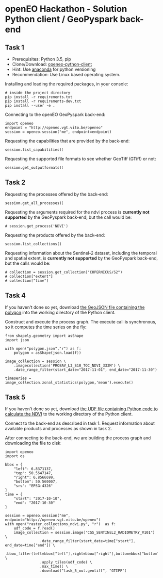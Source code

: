 # openEO Hackathon - Solution Python client / GeoPyspark back-end

## Task 1

* Prerequisites: Python 3.5, pip
* Clone/Download: [openeo-python-client](https://github.com/Open-EO/openeo-python-client)
* Hint: Use [anaconda](https://anaconda.org/anaconda/python) for python versioning
* Recommendation: Use Linux based operating system.

Installing and loading the required packages, in your console:
```{bash}
# inside the project directory
pip install -r requirements.txt
pip install -r requirements-dev.txt
pip install --user -e .
```

Connecting to the openEO GeoPyspark back-end:
```{python}
import openeo
endpoint = "http://openeo.vgt.vito.be/openeo"
session = openeo.session("me", endpoint=endpoint)
```

Requesting the capabilities that are provided by the back-end:
```{python}
session.list_capabilities()
```

Requesting the supported file formats to see whether GeoTiff (GTiff) or not:
```{python}
session.get_outputformats()
```

## Task 2

Requesting the processes offered by the back-end:
```{python}
session.get_all_processes()
```

Requesting the arguments required for the ndvi process is **currently not supported** by the GeoPyspark back-end, but the call would be:
```{python}
# session.get_process('NDVI')
```

Requesting the products offered by the back-end:
```{python}
session.list_collections()
```

Requesting information about the Sentinel-2 dataset, including the temporal and spatial extent, is **currently not supported** by the GeoPyspark back-end, but the calls would be:
```{python}
# collection = session.get_collection("COPERNICUS/S2")
# collection["extent"]
# collection["time"]
```

## Task 4

If you haven't done so yet, download [the GeoJSON file containing the polygon](polygon.json) into the working directory of the Python client.

Construct and execute the process graph. The execute call is synchronous, so it computes the time series on the fly:
```{python}
from shapely.geometry import asShape
import json

with open("polygon.json","r") as f:
    polygon = asShape(json.load(f))

image_collection = session \
    .imagecollection('PROBAV_L3_S10_TOC_NDVI_333M') \
    .date_range_filter(start_date="2017-11-01", end_date="2017-11-30")

timeseries = image_collection.zonal_statistics(polygon,'mean').execute()
```

## Task 5

If you haven't done so yet, download [the UDF file containing Python code to calculate the NDVI](raster_collections_ndvi.py) to the working directory of the Python client.

Connect to the back-end as described in task 1. Request information about available products and processes as shown in task 2.

After connecting to the back-end, we are building the process graph and downloading the file to disk:
```{python}
import openeo
import os

bbox = {
    "left": 6.8371137,
    "top": 50.5647147,
    "right": 6.8566699,
    "bottom": 50.560007,
    "srs": "EPSG:4326"
}
time = {
    "start": "2017-10-10",
    "end": "2017-10-30"
}

session = openeo.session("me", endpoint="http://openeo.vgt.vito.be/openeo")
with open("raster_collections_ndvi.py", "r")  as f:
    udf_code = f.read()
    image_collection = session.image("CGS_SENTINEL2_RADIOMETRY_V101") \
                .date_range_filter(start_date=time["start"], end_date=time["end"]) \
                .bbox_filter(left=bbox["left"],right=bbox["right"],bottom=bbox["bottom"],top=bbox["top"],srs=bbox["srs"]) \
                .apply_tiles(udf_code) \
                .max_time() \
                .download("task_5_out.geotiff", "GTIFF")
```
